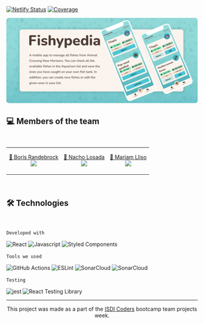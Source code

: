 [![Netlify Status](https://api.netlify.com/api/v1/badges/26719910-4f04-4d49-9f18-883911896fc2/deploy-status)](https://app.netlify.com/sites/cheerful-narwhal-ceeb6f/deploys) [![Coverage](https://sonarcloud.io/api/project_badges/measure?project=MariamLliso_Fishypedia&metric=coverage)](https://sonarcloud.io/summary/new_code?id=MariamLliso_Fishypedia)

<img src=".github/img/fishypedia-github.png" alt="Fishypedia, a mobile app to manage all fishes from Animal Crossing New Horizons">

<br/>

## 💻 Members of the team

<br/>

<table align="center" width=100%>
    <tbody>
        <tr>
            <td>
              <p align="center">
                <a href="https://github.com/BorisMichaelRandebrock" alt="BorisMichaelRandebrock's profile">
                  🔗 Boris Randebrock
                  <br/>
                  <img src="https://github.com/BorisMichaelRandebrock.png" width="50">
                </a>
              </p>
            </td>
            <td>
              <p align="center">
                <a href="https://github.com/NachoLosada"        alt="NachoLosada's profile">
                  🔗 Nacho Losada
                  <br/>
                  <img src="https://github.com/NachoLosada.png" width="50">
                </a>
              </p>
            </td>
            <td>
              <p align="center">
                <a href="https://github.com/MariamLliso" alt="MariamLliso's profile">
                  🔗 Mariam Lliso
                  <br/>
                  <img src="https://github.com/MariamLliso.png" width="50">
                </a>
              </p>
            </td>
        </tr>
    </tbody>
</table>

<br/>

## 🛠 Technologies

<br/>

`Developed with`

<img alt="React" src="https://img.shields.io/badge/-React-61DAFB?style=flat-square&logo=react&logoColor=black" />
<img alt="Javascript" src="https://img.shields.io/badge/-Javascript-F7DF1E?style=flat-square&logo=JavaScript&logoColor=black" /> <img alt="Styled Components" src="https://img.shields.io/badge/-Styled_Components-db7092?style=flat-square&logo=styled-components&logoColor=white" />

`Tools we used`

<img alt="GitHub Actions" src="https://img.shields.io/badge/-GitHub Actions-2088FF?style=flat-square&logo=GitHub Actions&logoColor=white" /> <img alt="ESLint" src="https://img.shields.io/badge/-ESLint-4B32C3?style=flat-square&logo=ESLint&logoColor=white" /> <img alt="SonarCloud" src="https://img.shields.io/badge/-SonarCloud-F3702A?style=flat-square&logo=SonarCloud&logoColor=white" /> <img alt="SonarCloud" src="https://img.shields.io/badge/-Husky Hooks-4D4D4D?style=flat-square&logo=Windows Terminal&logoColor=white" />

`Testing`

<img alt="jest" src="https://img.shields.io/badge/-Jest-C21325?style=flat-square&logo=jest&logoColor=white" />
<img alt="React Testing Library" src="https://img.shields.io/badge/-React Testing Library-C21325?style=flat-square&logo=Testing Library&logoColor=white" />

<br/>
<hr>

<p align="center">
This project was made as a part of the <a href="https://isdicoders.com/" alt="ISDI Coders's website">ISDI Coders</a> bootcamp team projects week. 
</p>
